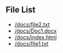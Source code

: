 ## File List
* [/docs/file2.txt](./docs/file2.txt)
* [/docs/Doc1.docx](./docs/Doc1.docx)
* [/docs/index.html](./docs/index.html)
* [/docs/file1.txt](./docs/file1.txt)
